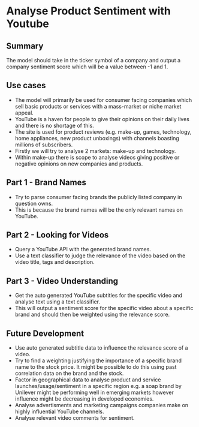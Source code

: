 # Analyse Product Sentiment with Youtube

## Summary

The model should take in the ticker symbol of a company and output a company sentiment score which will be a value between -1 and 1.

## Use cases

* The model will primarily be used for consumer facing companies which sell basic products or services with a mass-market or niche market appeal. 
* YouTube is a haven for people to give their opinions on their daily lives and there is no shortage of this. 
* The site is used for product reviews (e.g. make-up, games, technology, home appliances, new product unboxings) with channels boasting millions of subscribers. 
* Firstly we will try to analyse 2 markets: make-up and technology. 
* Within make-up there is scope to analyse videos giving positive or negative opinions on new companies and products. 

## Part 1 - Brand Names

* Try to parse consumer facing brands the publicly listed company in question owns. 
* This is because the brand names will be the only relevant names on YouTube. 

## Part 2 - Looking for Videos

* Query a YouTube API with the generated brand names. 
* Use a text classifier to judge the relevance of the video based on the video title, tags and description. 

## Part 3 - Video Understanding

* Get the auto generated YouTube subtitles for the specific video and analyse text using a text classifier. 
* This will output a sentiment score for the specific video about a specific brand and should then be weighted using the relevance score. 

## Future Development

* Use auto generated subtitle data to influence the relevance score of a video.
* Try to find a weighting justifying the importance of a specific brand name to the stock price. It might be possible to do this using past correlation data on the brand and the stock. 
* Factor in geographical data to analyse product and service launches/usage/sentiment in a specific region e.g. a soap brand by Unilever might be performing well in emerging markets however influence might be decreasing in developed economies. 
* Analyse advertisments and marketing campaigns companies make on highly influential YouTube channels.
* Analyse relevant video comments for sentiment. 